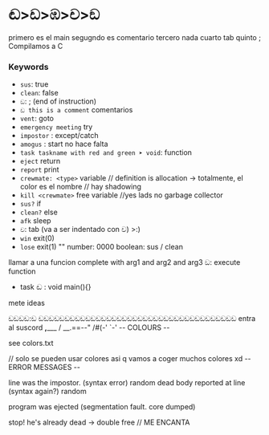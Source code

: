 # ඬ>ඩ>ඹ>ච>ඞ

primero es el main
segugndo es comentario
tercero nada
cuarto tab
quinto ;
Compilamos a C


### Keywords
* `sus`: true
* `clean`: false
* `ඞ`: ; (end of instruction)
* `ඩ this is a comment` comentarios
* `vent`: goto
* `emergency meeting` try
* `impostor` : except/catch
* `amogus` : start no hace falta
* `task taskname with red and green ➤ void`: function
* `eject` return <crewmate>
* `report` print
* `crewmate: <type>` variable // definition is allocation -> totalmente, el color es el nombre // hay shadowing
* `kill <crewmate>` free variable //yes lads no garbage collector 
* `sus?` if
* `clean?` else
* `afk` sleep
* `ච`: tab (va a ser indentado con ච) >:)
* `win` exit(0) 
* `lose` exit(1)
"<STRING>"
number: 0000
boolean: sus / clean

llamar a una funcion 
complete <task> with arg1 and arg2 and arg3 ඞ: execute function

* task ඬ : void main(){}


mete ideas

ඩඩඩඩ:ඩ ඩඩඩඩඩඩඩඩඩඩඩඩඩඩඩඩඩඩඩඩඩඩඩඩඩඩඩඩඩඩඩඩඩඩඩඩඩඩ
entra al suscord
      __,_____
     / __.==--"
    /#(-'
    `-'
-- COLOURS -- 

see colors.txt

// solo se pueden usar colores asi q vamos a coger muchos colores xd
-- ERROR MESSAGES -- 

line <n> was the impostor. (syntax error) random
dead body reported at line <n> (syntax again?) random

program was ejected (segmentation fault. core dumped)

stop! he's already dead -> double free // ME ENCANTA
